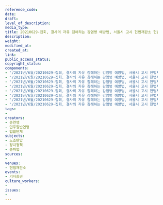 ```yaml
---
reference_code: 
date: 
draft: 
level_of_description: 
media_type: 
title: 20210629-집회, 결사의 자유 침해하는 감염병 예방법, 서울시 고시 헌법재판소 헌법소원 청구 기자회견
description: 
weight: 
modified_at: 
created_at: 
link: 
public_access_status: 
copyright_status: 
components:
- "/2021년/6월/20210629-집회, 결사의 자유 침해하는 감염병 예방법, 서울시 고시 헌법재판소 헌법소원 청구 기자회견/_R6X2029.jpg"
- "/2021년/6월/20210629-집회, 결사의 자유 침해하는 감염병 예방법, 서울시 고시 헌법재판소 헌법소원 청구 기자회견/_1D20053.jpg"
- "/2021년/6월/20210629-집회, 결사의 자유 침해하는 감염병 예방법, 서울시 고시 헌법재판소 헌법소원 청구 기자회견/_1D20077.jpg"
- "/2021년/6월/20210629-집회, 결사의 자유 침해하는 감염병 예방법, 서울시 고시 헌법재판소 헌법소원 청구 기자회견/_R6X1994.jpg"
- "/2021년/6월/20210629-집회, 결사의 자유 침해하는 감염병 예방법, 서울시 고시 헌법재판소 헌법소원 청구 기자회견/_1D20015.jpg"
- "/2021년/6월/20210629-집회, 결사의 자유 침해하는 감염병 예방법, 서울시 고시 헌법재판소 헌법소원 청구 기자회견/_R6X2042.jpg"
- "/2021년/6월/20210629-집회, 결사의 자유 침해하는 감염병 예방법, 서울시 고시 헌법재판소 헌법소원 청구 기자회견/_R6X2023.jpg"
- "/2021년/6월/20210629-집회, 결사의 자유 침해하는 감염병 예방법, 서울시 고시 헌법재판소 헌법소원 청구 기자회견/_1D20088.jpg"
tags:
- 
creators:
- 총연맹
- 민주일반연맹
- 법률단체
subjects:
- 노조탄압
- 정치정책
- 총파업
sources:
- 
venues:
- 헌법재판소
events:
- 기자회견
culture_workers:
- 
issues:
- 
---
```

